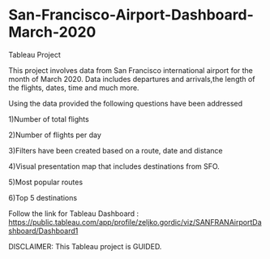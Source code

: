 # San-Francisco-Airport-Dashboard-March-2020
Tableau Project


This project involves data from San Francisco international airport for the month of March 2020.
Data includes departures and arrivals,the length of the flights, dates, time and much more. 

Using the data provided the following questions have been addressed 

1)Number of total flights 

2)Number of flights per day

3)Filters have been created based on a route, date and distance

4)Visual presentation map that includes destinations from SFO.

5)Most popular routes

6)Top 5 destinations

Follow the link for Tableau Dashboard : https://public.tableau.com/app/profile/zeljko.gordic/viz/SANFRANAirportDashboard/Dashboard1

DISCLAIMER: This Tableau project is GUIDED.

